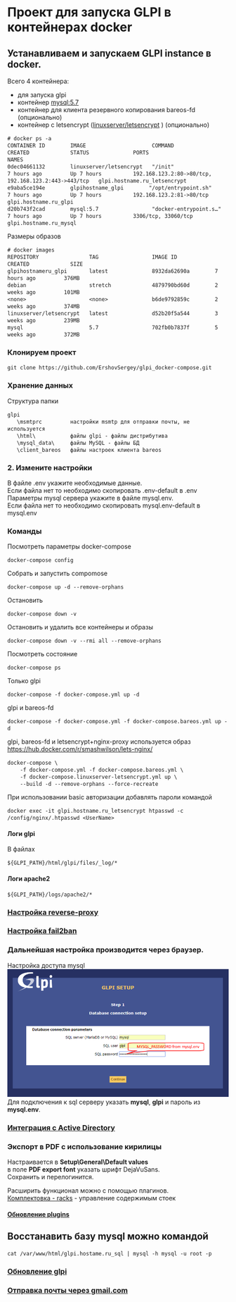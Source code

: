 # Проект для запуска GLPI в контейнерах docker

## Устанавливаем и запускаем GLPI instance в docker.
Всего 4 контейнера:  
- для запуска glpi  
- контейнер [mysql:5.7](https://github.com/mysql/mysql-server)
- контейнер для клиента резервного копирования bareos-fd (опционально)
- контейнер с letsencrypt ([linuxserver/letsencrypt](https://github.com/linuxserver/docker-letsencrypt) ) (опционально)
```
# docker ps -a  
CONTAINER ID        IMAGE                     COMMAND                  CREATED             STATUS              PORTS                                                  NAMES
0dec04661132        linuxserver/letsencrypt   "/init"                  7 hours ago         Up 7 hours          192.168.123.2:80->80/tcp, 192.168.123.2:443->443/tcp   glpi.hostname.ru_letsencrypt
e9aba5ce194e        glpihostname_glpi        "/opt/entrypoint.sh"     7 hours ago         Up 7 hours          192.168.123.2:81->80/tcp                               glpi.hostname.ru_glpi
d20b743f2cad        mysql:5.7                 "docker-entrypoint.s…"   7 hours ago         Up 7 hours          3306/tcp, 33060/tcp                                    glpi.hostname.ru_mysql
```

Размеры образов
``` 
# docker images  
REPOSITORY                TAG                 IMAGE ID            CREATED             SIZE
glpihostnameru_glpi       latest              8932da62690a        7 hours ago         376MB
debian                    stretch             4879790bd60d        2 weeks ago         101MB
<none>                    <none>              b6de9792859c        2 weeks ago         374MB
linuxserver/letsencrypt   latest              d52b20f5a544        3 weeks ago         239MB
mysql                     5.7                 702fb0b7837f        5 weeks ago         372MB
```  
### Клонируем проект
```shell
git clone https://github.com/ErshovSergey/glpi_docker-compose.git
```

### Хранение данных
Структура папки
```shell
glpi
   \msmtprc         настройки msmtp для отправки почты, не используется
   \html\           файлы glpi - файлы дистрибутива
   \mysql_data\     файлы MySQL - файлы БД
   \client_bareos   файлы настроек клиента bareos 
```

### 2. Измените настройки
В файле .env укажите необходимые данные.  
Если файла нет то необходимо скопировать .env-default в .env  
Параметры mysql сервера укажите в файле mysql.env.  
Если файла нет то необходимо скопировать mysql.env-default в mysql.env  


### Команды
Посмотреть параметры docker-compose
```shell
docker-compose config
```
Собрать и запустить compomose
```shell
docker-compose up -d --remove-orphans
```
Остановить
```shell
docker-compose down -v
```
Остановить и удалить все контейнеры и образы
```shell
docker-compose down -v --rmi all --remove-orphans
```
Посмотреть состояние  
```shell
docker-compose ps
```
Только glpi
```shell
docker-compose -f docker-compose.yml up -d
```
glpi и bareos-fd
```shell
docker-compose -f docker-compose.yml -f docker-compose.bareos.yml up -d
```
glpi, bareos-fd и letsencrypt+nginx-proxy
используется образ https://hub.docker.com/r/smashwilson/lets-nginx/
```shell
docker-compose \
	-f docker-compose.yml -f docker-compose.bareos.yml \
	-f docker-compose.linuxserver-letsencrypt.yml up \
	--build -d --remove-orphans --force-recreate
```

При использовании basic авторизации добавлять пароли командой
```
docker exec -it glpi.hostname.ru_letsencrypt htpasswd -c /config/nginx/.htpasswd <UserName>
```

#### Логи glpi  
В файлах 
```
${GLPI_PATH}/html/glpi/files/_log/*
```

#### Логи apache2
```
${GLPI_PATH}/logs/apache2/*
```

### [Настройка reverse-proxy](./doc/Настройка_reverse-proxy.md)
### [Настройка fail2ban](./doc/fail2ban.md)

### Дальнейшая настройка производится через браузер.
Настройка доступа mysql  
![Settings glpi-mysql](./glpi-mysql_settings.png)  
Для подключения к sql серверу указать **mysql**, **glpi** и пароль из **mysql.env**.

### [Интеграция с Active Directory](./doc/GLPI_ActiveDirectory_Authentication_Setting.md)

### Экспорт в PDF с использование кирилицы
Настраивается в **Setup\General\Default values**  
в поле **PDF export font** указать шрифт DejaVuSans.  
Сохранить и перелогинится.  

Расширить функционал можно с помощью плагинов.  
[Комплектовка - racks](./doc/plugins_BaysManagement.md) - управление содержимым стоек  
#### [Обновление plugins](doc/Update_plugins.md)
 
## Восстанавить базу mysql можно командой
```
cat /var/www/html/glpi.hostame.ru_sql | mysql -h mysql -u root -p
```
### [Обновление glpi](doc/Update_glpi.md)
### [Отправка почты через gmail.com](doc/sent_mail_via_gmail.md)
